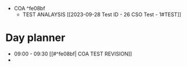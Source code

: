 
- COA ^fe08bf
	- TEST ANALAYSIS [[2023-09-28 Test ID - 26 CSO Test - 1#TEST]]
# Day planner

- 09:00 - 09:30 [[#^fe08bf| COA TEST REVISION]]
- 